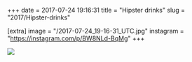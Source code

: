 +++
date = 2017-07-24 19:16:31
title = "Hipster drinks"
slug = "2017/Hipster-drinks"

[extra]
image = "/2017-07-24_19-16-31_UTC.jpg"
instagram = "https://instagram.com/p/BW8NLd-BqMg"
+++

<img src="/2017-07-24_19-16-31_UTC.jpg" />
